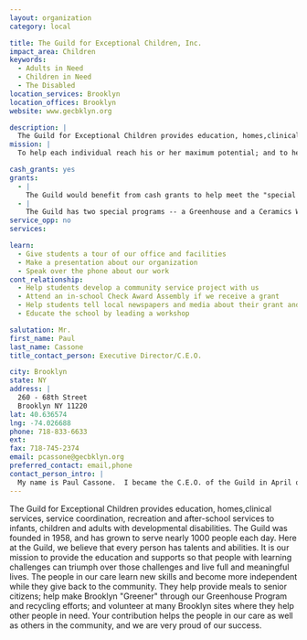 ```yaml
---
layout: organization
category: local

title: The Guild for Exceptional Children, Inc.
impact_area: Children
keywords: 
  - Adults in Need
  - Children in Need
  - The Disabled
location_services: Brooklyn
location_offices: Brooklyn
website: www.gecbklyn.org

description: |
  The Guild for Exceptional Children provides education, homes,clinical services, service coordination, recreation and after-school services to infants, children and adults with developmental disabilities. The Guild was founded in 1958, and has grown to serve nearly 1000 people each day. Here at the Guild, we believe that every person has talents and abilities. It is our mission to provide the education and supports so that people with learning challenges can triumph over those challenges and live full and meaningful lives. The people in our care learn new skills and become more independent while they give back to the community.  They help provide meals to senior citizens; help make Brooklyn "Greener" through our Greenhouse Program and recycling efforts; and volunteer at many Brooklyn sites where they help other people in need.  Your contribution helps the people in our care as well as others in the community, and we are very proud of our success.
mission: |
  To help each individual reach his or her maximum potential; and to help families cope with the responsibility of caring for a disabled family member at home. To achieve this goal, a dedicated, well qualified and caring staff provide clinical, therapeutic, educational, social, residential, recreational and support services designed to stimulate the development of the whole person, fostering self-esteem and pride in accomplishment. 

cash_grants: yes
grants: 
  - |
    The Guild would benefit from cash grants to help meet the "special needs" of people in our care, because our funding sources do not always meet those needs.  For example, some people need wheelchairs and modifications to their residences to be able to continue to live there.  Some babies we care for need special modified toys to be able to play. Some of the people in our care need special dental work. Some older people we serve need special supplies and extra help. Our funding sources do not always pay for all of these costs and we count on contributions and fund-raising to meet these special needs.
  - |
    The Guild has two special programs -- a Greenhouse and a Ceramics Workshop -- that provide enjoyment as well as valuable skills to the people in our care.  These programs require new supplies on a regular basis, such as new flower pots and tools; fertilizer, soil and peat; ceramics molds and clay; paints and glazing compounds.  Assistance in this area would help guarantee that we are able to keep these important programs running.
service_opp: no
services: 

learn: 
  - Give students a tour of our office and facilities
  - Make a presentation about our organization
  - Speak over the phone about our work
cont_relationship: 
  - Help students develop a community service project with us
  - Attend an in-school Check Award Assembly if we receive a grant
  - Help students tell local newspapers and media about their grant and/or project with us
  - Educate the school by leading a workshop

salutation: Mr.
first_name: Paul
last_name: Cassone
title_contact_person: Executive Director/C.E.O.

city: Brooklyn
state: NY
address: |
  260 - 68th Street  
  Brooklyn NY 11220
lat: 40.636574
lng: -74.026688
phone: 718-833-6633
ext: 
fax: 718-745-2374
email: pcassone@gecbklyn.org
preferred_contact: email,phone
contact_person_intro: |
  My name is Paul Cassone.  I became the C.E.O. of the Guild in April of 2005 but I have been associated with The Guild since 1972, when I was in high school.  I have a brother who is served by the Guild and who lives in a residence here.  I have seen first-hand how important the work of the Guild is to families and to people with special needs.  I am thankful to you for considering the Guild for a donation and am excited about telling you more about the Guild and collaborating with you on projects.
---
```

The Guild for Exceptional Children provides education, homes,clinical services, service coordination, recreation and after-school services to infants, children and adults with developmental disabilities. The Guild was founded in 1958, and has grown to serve nearly 1000 people each day. Here at the Guild, we believe that every person has talents and abilities. It is our mission to provide the education and supports so that people with learning challenges can triumph over those challenges and live full and meaningful lives. The people in our care learn new skills and become more independent while they give back to the community.  They help provide meals to senior citizens; help make Brooklyn "Greener" through our Greenhouse Program and recycling efforts; and volunteer at many Brooklyn sites where they help other people in need.  Your contribution helps the people in our care as well as others in the community, and we are very proud of our success.